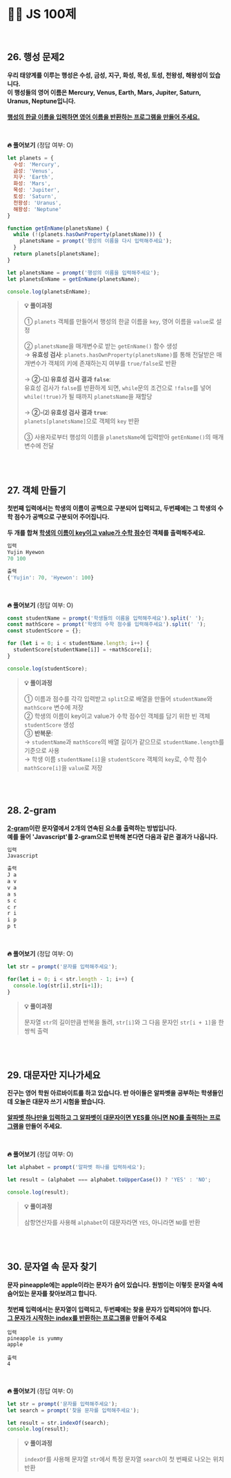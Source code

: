 # 🏃‍♂️ JS 100제
<br />

## 26. 행성 문제2
**우리 태양계를 이루는 행성은 수성, 금성, 지구, 화성, 목성, 토성, 천왕성, 해왕성이 있습니다.<br />
이 행성들의 영어 이름은 Mercury, Venus, Earth, Mars, Jupiter, Saturn, Uranus, Neptune입니다.<br /><br />
<u>행성의 한글 이름을 입력하면 영어 이름을 반환하는 프로그램을 만들어 주세요.</u>**

<br />

**🔥 풀어보기** (정답 여부: O)
```js
let planets = {
  수성: 'Mercury',
  금성: 'Venus',
  지구: 'Earth',
  화성: 'Mars',
  목성: 'Jupiter',
  토성: 'Saturn',
  천왕성: 'Uranus',
  해왕성: 'Neptune'
}

function getEnName(planetsName) {
  while (!(planets.hasOwnProperty(planetsName))) {
    planetsName = prompt('행성의 이름을 다시 입력해주세요');
  }
  return planets[planetsName];
}

let planetsName = prompt('행성의 이름을 입력해주세요');
let planetsEnName = getEnName(planetsName);

console.log(planetsEnName);
```

> **💡 풀이과정**<br /><br />
① `planets` 객체를 만들어서 행성의 한글 이름을 `key`, 영어 이름을 `value`로 설정<br /><br />
② `planetsName`을 매개변수로 받는 `getEnName()` 함수 생성<br />
→ **유효성 검사**: `planets.hasOwnProperty(planetsName)`를 통해 전달받은 매개변수가 객체의 키에 존재하는지 여부를 `true/false`로 반환<br /><br />
→ **②-⑴ 유효성 검사 결과 `false`**: <br/>
유효성 검사가 `false`를 반환하게 되면, `while`문의 조건으로 `!false`를 넣어 `while(!true)`가 될 때까지 `planetsName`을 재할당<br /><br />
→ **②-⑵ 유효성 검사 결과 `true`**: <br/>
`planets[planetsName]`으로 객체의 `key` 반환<br /><br />
③ 사용자로부터 행성의 이름을 `planetsName`에 입력받아 `getEnName()`의 매개변수에 전달

<br /><br />

## 27. 객체 만들기
**첫번째 입력에서는 학생의 이름이 공백으로 구분되어 입력되고, 두번째에는 그 학생의 수학 점수가 공백으로 구분되어 주어집니다.<br /><br />
두 개를 합쳐 <u>학생의 이름이 key이고 value가 수학 점수</u>인 객체를 출력해주세요.**

```js
입력
Yujin Hyewon
70 100

출력
{'Yujin': 70, 'Hyewon': 100}
```

<br />

**🔥 풀어보기** (정답 여부: O)
```js
const studentName = prompt('학생들의 이름을 입력해주세요').split(' ');
const mathScore = prompt('학생의 수학 점수를 입력해주세요').split(' ');
const studentScore = {};

for (let i = 0; i < studentName.length; i++) {
  studentScore[studentName[i]] = +mathScore[i];
}

console.log(studentScore);
```

> **💡 풀이과정**<br /><br />
① 이름과 점수를 각각 입력받고 `split`으로 배열을 만들어 `studentName`와 `mathScore` 변수에 저장<br />
② 학생의 이름이 key이고 value가 수학 점수인 객체를 담기 위한 빈 객체 `studentScore` 생성 <br />
③ **반복문**: <br />
→ `studentName`과 `mathScore`의 배열 길이가 같으므로 `studentName.length`를 기준으로 사용<br />
→ 학생 이름 `studentName[i]`을 `studentScore` 객체의 `key`로, 수학 점수 `mathScore[i]`을 `value`로 저장


<br /><br />

## 28. 2-gram
**<u>2-gram</u>이란 문자열에서 2개의 연속된 요소를 출력하는 방법입니다.<br />
예를 들어 'Javascript'를 2-gram으로 반복해 본다면 다음과 같은 결과가 나옵니다.**

```js
입력
Javascript

출력
J a
a v
v a
a s
s c
c r
r i
i p
p t
```

<br />

**🔥 풀어보기** (정답 여부: O)
```js
let str = prompt('문자를 입력해주세요');

for(let i = 0; i < str.length - 1; i++) {
  console.log(str[i],str[i+1]);
}
```

> **💡 풀이과정**<br /><br />
문자열 `str`의 길이만큼 반복을 돌려, `str[i]`와 그 다음 문자인 `str[i + 1]`을 한 쌍씩 출력


<br /><br />

## 29. 대문자만 지나가세요
**진구는 영어 학원 아르바이트를 하고 있습니다. 반 아이들은 알파벳을 공부하는 학생들인데 오늘은 대문자 쓰기 시험을 봤습니다.<br /><br />
<u>알파벳 하나만을 입력하고 그 알파벳이 대문자이면 YES를 아니면 NO를 출력하는 프로그램</u>을 만들어 주세요.**

<br />

**🔥 풀어보기** (정답 여부: O)
```js
let alphabet = prompt('알파벳 하나를 입력하세요');

let result = (alphabet === alphabet.toUpperCase()) ? 'YES' : 'NO';

console.log(result);
```

> **💡 풀이과정**<br /><br />
삼항연산자를 사용해 `alphabet`이 대문자라면 `YES`, 아니라면 `NO`를 반환

<br /><br />

## 30. 문자열 속 문자 찾기
**문자 pineapple에는 apple이라는 문자가 숨어 있습니다. 원범이는 이렇듯 문자열 속에 숨어있는 문자를 찾아보려고 합니다.<br /><br />
첫번째 입력에서는 문자열이 입력되고, 두번째에는 찾을 문자가 입력되어야 합니다.<br />
<u>그 문자가 시작하는 index를 반환하는 프로그램</u>을 만들어 주세요**

```
입력
pineapple is yummy
apple

출력
4
```

<br />

**🔥 풀어보기** (정답 여부: O)
```js
let str = prompt('문자를 입력해주세요');
let search = prompt('찾을 문자를 입력해주세요');

let result = str.indexOf(search);
console.log(result);
```

> **💡 풀이과정**<br /><br />
`indexOf`를 사용해 문자열 `str`에서 특정 문자열 `search`이 첫 번째로 나오는 위치 반환
